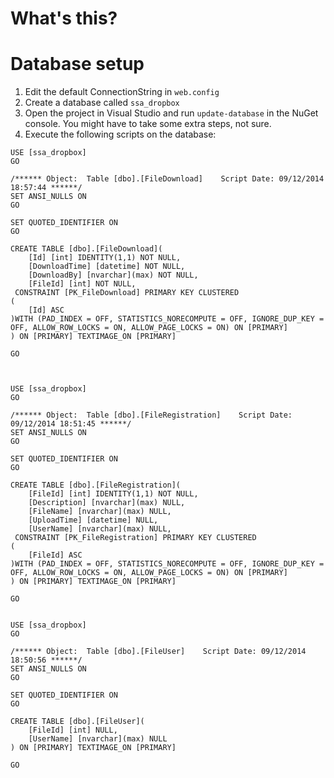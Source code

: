 # What's this?

# Database setup

1. Edit the default ConnectionString in `web.config`
2. Create a database called `ssa_dropbox`
3. Open the project in Visual Studio and run `update-database` in the NuGet console. You might have to take some extra steps, not sure.
4. Execute the following scripts on the database:

```
USE [ssa_dropbox]
GO

/****** Object:  Table [dbo].[FileDownload]    Script Date: 09/12/2014 18:57:44 ******/
SET ANSI_NULLS ON
GO

SET QUOTED_IDENTIFIER ON
GO

CREATE TABLE [dbo].[FileDownload](
	[Id] [int] IDENTITY(1,1) NOT NULL,
	[DownloadTime] [datetime] NOT NULL,
	[DownloadBy] [nvarchar](max) NOT NULL,
	[FileId] [int] NOT NULL,
 CONSTRAINT [PK_FileDownload] PRIMARY KEY CLUSTERED 
(
	[Id] ASC
)WITH (PAD_INDEX = OFF, STATISTICS_NORECOMPUTE = OFF, IGNORE_DUP_KEY = OFF, ALLOW_ROW_LOCKS = ON, ALLOW_PAGE_LOCKS = ON) ON [PRIMARY]
) ON [PRIMARY] TEXTIMAGE_ON [PRIMARY]

GO



USE [ssa_dropbox]
GO

/****** Object:  Table [dbo].[FileRegistration]    Script Date: 09/12/2014 18:51:45 ******/
SET ANSI_NULLS ON
GO

SET QUOTED_IDENTIFIER ON
GO

CREATE TABLE [dbo].[FileRegistration](
	[FileId] [int] IDENTITY(1,1) NOT NULL,
	[Description] [nvarchar](max) NULL,
	[FileName] [nvarchar](max) NULL,
	[UploadTime] [datetime] NULL,
	[UserName] [nvarchar](max) NULL,
 CONSTRAINT [PK_FileRegistration] PRIMARY KEY CLUSTERED 
(
	[FileId] ASC
)WITH (PAD_INDEX = OFF, STATISTICS_NORECOMPUTE = OFF, IGNORE_DUP_KEY = OFF, ALLOW_ROW_LOCKS = ON, ALLOW_PAGE_LOCKS = ON) ON [PRIMARY]
) ON [PRIMARY] TEXTIMAGE_ON [PRIMARY]

GO


USE [ssa_dropbox]
GO

/****** Object:  Table [dbo].[FileUser]    Script Date: 09/12/2014 18:50:56 ******/
SET ANSI_NULLS ON
GO

SET QUOTED_IDENTIFIER ON
GO

CREATE TABLE [dbo].[FileUser](
	[FileId] [int] NULL,
	[UserName] [nvarchar](max) NULL
) ON [PRIMARY] TEXTIMAGE_ON [PRIMARY]

GO
```

